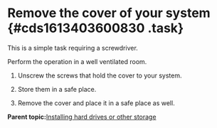 # Remove the cover of your system {#cds1613403600830 .task}

This is a simple task requiring a screwdriver.

Perform the operation in a well ventilated room.

1.  Unscrew the screws that hold the cover to your system.

2.  Store them in a safe place.

3.  Remove the cover and place it in a safe place as well.


**Parent topic:**[Installing hard drives or other storage](bgp1613403600781.md)


